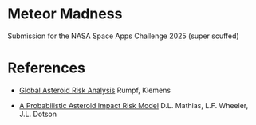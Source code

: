 # Meteor Madness

Submission for the NASA Space Apps Challenge 2025 (super scuffed)

# References

- [Global Asteroid Risk Analysis](https://eprints.soton.ac.uk/386014/1/Rumpf_Global_Asteroid_Risk_Analysis.pdf) Rumpf, Klemens

- [A Probabilistic Asteroid Impact Risk Model](https://ntrs.nasa.gov/api/citations/20160013841/downloads/20160013841.pdf) D.L. Mathias, L.F. Wheeler, J.L. Dotson
